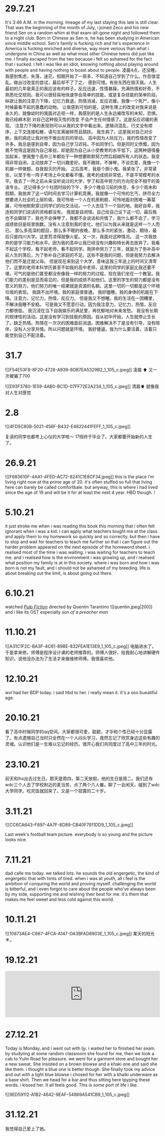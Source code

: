 # 29.7.21
It's 3:46 A.M. in the morning. Imeage of my last staying this late is still clear. That was the beginning of the month of July, i joined Zeco and his new friend Sen on a random whim at that exam-all-gone night and followed them to a night club. Born in Chinese as Sen is, he has been studying in American since middle school. Sen's family is fucking rich and he's experience in America is fucking enriched and diverse, way more verious than what i undergone in China as well as what most other Chinese teens did just like me. I finally escaped from the two because i felt so ashamed for the fact that i sucked. I felt i was like an idiot, knowing nothing about playing around with people and having nothing to boast about to people. 
凌晨4点，还没睡。我感到焦虑，失落，迷茫。假期开始了一周多，不知道自己学到了什么。作息很混乱。做出过改变的尝试，最后却不了了之。
感到可惜。有些东西在毁灭我。人生最初的几年是真正的我应该有的样子，反应迅速，性情暴躁，充满热情和好奇，不熟悉社交规则。我可以很轻易地快速学会简单的技能，或是复杂技能的简单阶段。
纵欲让我的注意力下降，记忆力衰退，热情消减，反应迟缓。我像一个死尸，像小时候最看不起的愚蠢的动物。
让我感到可怕的是，这种生理上的改变对我来说是永久的，就像幼时的我面对近视一样，我感到的是人生永远被改写的未知，恐惧。
我已经麻木到 对自己这种毁灭性的改变 不会产生任何情感了。这是反应迟缓的表现。
注意力下降的表现则可以从我的文字中看出来。逻辑词混乱，行文没有顺序，上下文连接松散，语句支离破碎而且跳跃。
我生病了。这是我对自己对诊断。我的病还让我对他不做出反抗的举动。
高中因为人际压力，我的性情改变了许多。我总是感到自卑，因为自己学习迟钝，不如同学们。但是同时又愤慨，因为我不觉得这是因为自己笨拙，却是因为自己从小受教育的水平低下。这两种感情叠加起来，使我整个高中三年都处于一种想要默默努力然后超越所有人的状态。我变得非常自闭，主动放弃了一切兴趣爱好。我不踢球，不弹琴，不谈恋爱，我像一个机器一样做题。自我毁灭的开始。
之后高考，我是个胆小鬼。我紧张了。非常紧张，以至于有一阵子考场上中文都看不懂。我考的成绩非常低，不是平常模考的水平。我去了一所之前从来没听说过的大学，学了和高中努力的方向完全不相干的英语专业。
还记得多少个社团时段的下午，多少个晚自习前的休息，多少个周末和假期，我放弃了这一切时间去学习计算机竞赛。我就像一个可怜的乞丐，拼尽全力想要进入社会的上层阶级。我可怜地一个人在机房刷题，可怜地面对困难一筹莫展，可怜地默默穿过同学们的社交活动，一个人去往下一个目的地。我好自卑，我连和同学们说话的资格都没有。
我就是自闭怪。自己给自己设下这一切，最后我也不会踢球了，我也不会弹琴了，我都不会说话和共情了，我什么都不会了，学习成绩依旧是班里倒数。没有人注意到我的变化。他们以为我从来就是这样一个人而已。
那么多高深的题目，那么多不眠的夜晚，那么多次的紧张，激动，期待，最后只是四川大学。这里荒凉得就像火星。又一次，我面对这种情况。
这一次我放弃的是学习能力和水平。因为我的高中让我已经没有兴趣和特长再去放弃了。我看不起这个学校，看不起老师，看不起同学。我拼命努力了三年，就是为了弥补高中前人生的落后，为了弥补自己家庭的不足。这些不是我的问题，但是我努力去解决他们而不是迁就父母。
但是现在来到这个大学，意味这我三年追上的时间又清零了。这里的老师本科学历甚至不如我的高中老师，这里的同学的家庭比我还要不堪，可气的是他们甚至都没有像我一样的努力的过程，现在我们坐在一个教室。我们能力的差别是显而易见的，但是我的成绩不如他们。这里的学生的努力都是没有意义的努力，他们努力的唯一结果就是资源的名额。这里一切的一切都是这个环境垃圾的表现。
我跳不出环境。我的家庭很普通。
我好瞌睡。我的身体的机能在下降。注意力，记忆力，热情，反应力。 但是我又不想睡。我的生活在一团糟里，不解决我睡不安稳。
可是我又不愿意行动。因为我注意力，记忆力，热情，反应力都很低。
我沉浸在当下自我娱乐的满足里，再忧郁地对未来发愁。
我没有长期的规律性的活动。这是没有学习到技能的原因。自从初中开始，人生就停止生长了。缺乏热情。热情在一次次的困难面前消退。困难解决不了是没有引导，没有陪伴，没有人分享共情。所以问题就是环境。
我好傻逼，我为什么要活着。活着只能觉到自己不配活着。

# 31.7
![[F54E53F8-8F20-4728-A939-8DB7EA5329B2_1_105_c.jpeg]]
凌晨 ⬆️ 又一次被骗了700

![[E93F3780-1E59-4AB0-BC1D-07FF72E2A234_1_105_c.jpeg]]
清晨⬆️ 就像我对人生对感觉
# 2.8

![[4FD5C80B-5021-456F-B432-E4822441FEFF_1_105_c.jpeg]]

复读的同学也都考上心仪的大学啦～ 17班终于毕业了。大家都要开始新的人生了。

# 26.9.21
![[F683610F-4AA1-4FED-AC72-8241C1E8CF34.jpeg]]
this is the place i'm living right now at the prime age of 20. it's often stuffed so full that living here can barely be called comfortbale. but anyway, this is where i had lived since the age of 19 and will be it for at least the next 4 year. HBD though. !
# 5.10.21
it just stroke me when i was reading this book this morning that i often felt ignorant when i was a kid. i can apply what teachers tought me at the class and apply them to my homework so quickly and so correctly. but then i have to stop and wait for teachers to teach me further so that i can figure out the harder problem appeared on the next episode of the homeword sheet. i realised most of the time i was waiting. i was waiting for teachers to teach me. and i realised how is the environment i was growing up, and i realised what position my family is at in this society. where i was born and how i was born is not my fault, and i should not be ashamed of my breeding. life is about breaking out the limit, is about going out there.  
# 6.10.21
watched *[Pulp Fiction](https://www.nunuyy.cc/dianying/13758.html)* directed by Quentin Tarantino 
![[quentin.jpeg|200]]
and i like its OST especially *son of a preacher man*
# 11.10.21
![[A31C1F2C-BA3F-4C61-89BE-832FEA1E13E9_1_105_c.jpeg]]
电脑进水了，于是拿来修。师傅是程序设计课的老师推荐的。师傅人很好，给我耐心地讲解硬件知识，说他没办法为了生活才来做维修师傅。我很喜欢他。

# 12.10.21
wxl had her BDP today. i said hbd to her. i really mean it. it's a soo bueatiful age.

# 20.10.21
看了高中时候同学的qq空间。大家都很可爱，聪颖，才华和个性已经十分显露了。有点遗憾自己当时只全然在一个人闷头学习，竟然忘记了欣赏身边这些有趣的灵魂。认识他们是一生难以忘记的经历。很开心我们共同度过了高中三年的时光。

# 23.10.21
前天和lhx出去过生日。那天是周四，第二天放假，他的生日是周二。我们还有wdc三个人去了学校附近的麦当劳，点了两个六人餐。聊了一会闲天，碰到了wdc大学同学。吃完饭就回来了。又是一个寂寞的二十岁。

# 3.11.21

![[CC6CA643-F897-4A7F-8D89-CB40F7911DD9_1_105_c.jpeg]]

Last week's football team picture. everybody is so young and the picture looks nice.  

# 7.11.21
dad calle me today. we talked lots. he sounds the old engergetic, the kind of engergetic that with hints of tired. 
when i was at youth, all i feel is the ambition of conquring the world and proving myself. challenging the world is bitterful, and i even forgot to care about the people who've always been by my side, supporting me and wishing their best for me. it's them that makes me feel sweet and less cold against this world. 

# 10.11.21
![[10873AE4-C667-4FCA-A147-DA3BFAD8903E_1_105_c.jpeg]]
某天的阳光 ☀️。
# 19.12.21
<iframe allow="autoplay *; encrypted-media *; fullscreen *" frameborder="0" height="150" style="width:100%;max-width:660px;overflow:hidden;background:transparent;" sandbox="allow-forms allow-popups allow-same-origin allow-scripts allow-storage-access-by-user-activation allow-top-navigation-by-user-activation" src="https://embed.music.apple.com/cn/album/%E8%AF%B4%E5%A5%BD%E4%B8%8D%E5%93%AD/1480230399?i=1480230401&l=en"></iframe>


# 27.12.21
Today is Monday, and i went out with ljy. i waited her to finished her exam by studyiing at some random classroom she found for me, then we took a cab to Yulin Road for pleasure. we went for a garment store and bought her a new sweat. She insisted on a brown blowse and a khaki one and said she like them. i thought a blue one is better though. She finally took my advice and out with a light blue blowse i chosed for her with a khaiki underware as a base shirt. Then we head for a bar and thus sitting here tpyping these words. i kissed her. It all feels good. This is some port of life i like.

![[9ED59112-A1B2-4642-9EAF-54869A541CB9_1_105_c.jpeg]]

# 31.12.21
 我觉得自己爱上了她。
 
 